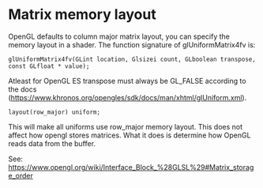 Matrix memory layout
====================

OpenGL defaults to column major matrix layout, you can specify the memory layout in a shader.
The function signature of glUniformMatrix4fv is:

    glUniformMatrix4fv(GLint location, Glsizei count, GLboolean transpose, const GLfloat * value);

Atleast for OpenGL ES transpose must always be GL_FALSE according to the docs (https://www.khronos.org/opengles/sdk/docs/man/xhtml/glUniform.xml).

    layout(row_major) uniform;

This will make all uniforms use row_major memory layout. This does not affect how opengl stores matrices.
What it does is determine how OpenGL reads data from the buffer.

See: https://www.opengl.org/wiki/Interface_Block_%28GLSL%29#Matrix_storage_order

